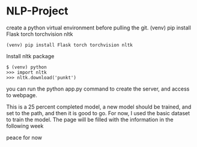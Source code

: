 # NLP-Project
create a python virtual environment before pulling the git.
(venv) pip install Flask torch torchvision nltk
```
(venv) pip install Flask torch torchvision nltk
```

Install nltk package

```
$ (venv) python
>>> import nltk
>>> nltk.download('punkt')
```
you can run the python app.py command to create the server, and access to webpage. 

This is a 25 percent completed model, a new model should be trained, and set to the path, and then it is good to go. For now, I used the basic dataset to train the model. The page will be filled with the information in the following week

peace for now
